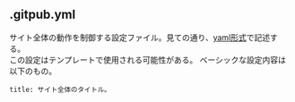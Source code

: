 <!--
title: Configuration
-->

## .gitpub.yml
サイト全体の動作を制御する設定ファイル。見ての通り、[yaml形式](http://ja.wikipedia.org/wiki/YAML)で記述する。  
この設定はテンプレートで使用される可能性がある。
ベーシックな設定内容は以下のもの。

```
title: サイト全体のタイトル。
```
